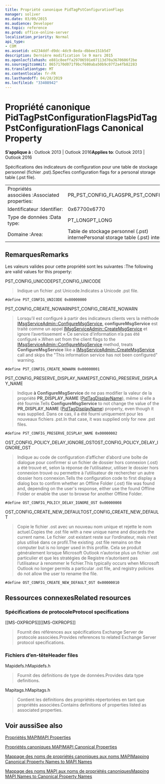 ```yaml
---
title: Propriété canonique PidTagPstConfigurationFlags
manager: soliver
ms.date: 03/09/2015
ms.audience: Developer
ms.topic: reference
ms.prod: office-online-server
localization_priority: Normal
api_type:
- COM
ms.assetid: e4234ddf-d9dc-4dc9-8eda-dbbee151b5d7
description: Dernière modification le 9 mars 2015
ms.openlocfilehash: e881c8eeffa29706591e07113d70a3670606f2be
ms.sourcegitcommit: 8657170d071f9bcf680aba50b9c07f2a4fb82283
ms.translationtype: MT
ms.contentlocale: fr-FR
ms.lasthandoff: 04/28/2019
ms.locfileid: "33408942"
---
```

# <a name="pidtagpstconfigurationflags-canonical-property"></a><span data-ttu-id="9ba96-103">Propriété canonique PidTagPstConfigurationFlags</span><span class="sxs-lookup"><span data-stu-id="9ba96-103">PidTagPstConfigurationFlags Canonical Property</span></span>
  
<span data-ttu-id="9ba96-104">**S’applique à** : Outlook 2013 | Outlook 2016</span><span class="sxs-lookup"><span data-stu-id="9ba96-104">**Applies to**: Outlook 2013 | Outlook 2016</span></span> 
  
<span data-ttu-id="9ba96-105">Spécifications des indicateurs de configuration pour une table de stockage personnel (fichier .pst).</span><span class="sxs-lookup"><span data-stu-id="9ba96-105">Specfies configuration flags for a personal storage table (.pst file).</span></span>
  
|||
|:-----|:-----|
|<span data-ttu-id="9ba96-106">Propriétés associées :</span><span class="sxs-lookup"><span data-stu-id="9ba96-106">Associated properties:</span></span>  <br/> |<span data-ttu-id="9ba96-107">PR_PST_CONFIG_FLAGS</span><span class="sxs-lookup"><span data-stu-id="9ba96-107">PR_PST_CONFIG_FLAGS</span></span>  <br/> |
|<span data-ttu-id="9ba96-108">Identificateur :</span><span class="sxs-lookup"><span data-stu-id="9ba96-108">Identifier:</span></span>  <br/> |<span data-ttu-id="9ba96-109">0x6770</span><span class="sxs-lookup"><span data-stu-id="9ba96-109">0x6770</span></span>  <br/> |
|<span data-ttu-id="9ba96-110">Type de données :</span><span class="sxs-lookup"><span data-stu-id="9ba96-110">Data type:</span></span>  <br/> |<span data-ttu-id="9ba96-111">PT_LONG</span><span class="sxs-lookup"><span data-stu-id="9ba96-111">PT_LONG</span></span>  <br/> |
|<span data-ttu-id="9ba96-112">Domaine :</span><span class="sxs-lookup"><span data-stu-id="9ba96-112">Area:</span></span>  <br/> |<span data-ttu-id="9ba96-113">Table de stockage personnel (.pst) interne</span><span class="sxs-lookup"><span data-stu-id="9ba96-113">Personal storage table (.pst) internal</span></span>  <br/> |
   
## <a name="remarks"></a><span data-ttu-id="9ba96-114">Remarques</span><span class="sxs-lookup"><span data-stu-id="9ba96-114">Remarks</span></span>

<span data-ttu-id="9ba96-115">Les valeurs valides pour cette propriété sont les suivantes :</span><span class="sxs-lookup"><span data-stu-id="9ba96-115">The following are valid values for this property:</span></span>
  
<span data-ttu-id="9ba96-116">PST_CONFIG_UNICODE</span><span class="sxs-lookup"><span data-stu-id="9ba96-116">PST_CONFIG_UNICODE</span></span>
  
> <span data-ttu-id="9ba96-117">Indique un fichier .pst Unicode.</span><span class="sxs-lookup"><span data-stu-id="9ba96-117">Indicates a Unicode .pst file.</span></span> 
    
   `#define PST_CONFIG_UNICODE 0x80000000`
    
<span data-ttu-id="9ba96-118">PST_CONFIG_CREATE_NOWARN</span><span class="sxs-lookup"><span data-stu-id="9ba96-118">PST_CONFIG_CREATE_NOWARN</span></span>
  
> <span data-ttu-id="9ba96-119">Lorsqu’il est configuré à partir des indicateurs clients vers la méthode [IMsgServiceAdmin::ConfigureMsgService,](imsgserviceadmin-configuremsgservice.md) **configureMsgService** est traité comme un appel [IMsgServiceAdmin::CreateMsgService](imsgserviceadmin-createmsgservice.md) et ignore l’avertissement « Ce service d’information n’a pas été configuré ».</span><span class="sxs-lookup"><span data-stu-id="9ba96-119">When set from the client flags to the [IMsgServiceAdmin::ConfigureMsgService](imsgserviceadmin-configuremsgservice.md) method, treats **ConfigureMsgService** like a [IMsgServiceAdmin::CreateMsgService](imsgserviceadmin-createmsgservice.md) call and skips the "This information service has not been configured" warning.</span></span> 
    
   `#define PST_CONFIG_CREATE_NOWARN 0x00000001`
    
<span data-ttu-id="9ba96-120">PST_CONFIG_PRESERVE_DISPLAY_NAME</span><span class="sxs-lookup"><span data-stu-id="9ba96-120">PST_CONFIG_PRESERVE_DISPLAY_NAME</span></span>
  
> <span data-ttu-id="9ba96-121">Indique **à ConfigureMsgService** de ne pas modifier la valeur de la propriété **PR_DISPLAY_NAME** ([PidTagDisplayName](pidtagdisplayname-canonical-property.md)), même si elle a été fournie.</span><span class="sxs-lookup"><span data-stu-id="9ba96-121">Tells **ConfigureMsgService** to not change the value of the **PR_DISPLAY_NAME** ([PidTagDisplayName](pidtagdisplayname-canonical-property.md)) property, even though it was supplied.</span></span> <span data-ttu-id="9ba96-122">Dans ce cas, il a été fourni uniquement pour les nouveaux fichiers .pst.</span><span class="sxs-lookup"><span data-stu-id="9ba96-122">In that case, it was supplied only for new .pst files.</span></span>
    
   `#define PST_CONFIG_PRESERVE_DISPLAY_NAME 0x00000002`
    
<span data-ttu-id="9ba96-123">OST_CONFIG_POLICY_DELAY_IGNORE_OST</span><span class="sxs-lookup"><span data-stu-id="9ba96-123">OST_CONFIG_POLICY_DELAY_IGNORE_OST</span></span>
  
> <span data-ttu-id="9ba96-124">Indique au code de configuration d’afficher d’abord une boîte de dialogue pour confirmer si un fichier de dossier hors connexion (.ost) a été trouvé et, selon la réponse de l’utilisateur, utiliser le dossier hors connexion trouvé ou permettre à l’utilisateur de rechercher un autre dossier hors connexion.</span><span class="sxs-lookup"><span data-stu-id="9ba96-124">Tells the configuration code to first display a dialog box to confirm whether an Offline Folder (.ost) file was found and, depending on the user's response, either use the found Offline Folder or enable the user to browse for another Offline Folder.</span></span>
    
   `#define OST_CONFIG_POLICY_DELAY_IGNORE_OST 0x00000008`
    
<span data-ttu-id="9ba96-125">OST_CONFIG_CREATE_NEW_DEFAULT</span><span class="sxs-lookup"><span data-stu-id="9ba96-125">OST_CONFIG_CREATE_NEW_DEFAULT</span></span>
  
> <span data-ttu-id="9ba96-126">Copie le fichier .ost avec un nouveau nom unique et rejette le nom actuel.</span><span class="sxs-lookup"><span data-stu-id="9ba96-126">Copies the .ost file with a new unique name and discards the current name.</span></span> <span data-ttu-id="9ba96-127">Le fichier .ost existant reste sur l’ordinateur, mais n’est plus utilisé dans ce profil.</span><span class="sxs-lookup"><span data-stu-id="9ba96-127">The existing .ost file remains on the computer but is no longer used in this profile.</span></span> <span data-ttu-id="9ba96-128">Cela se produit généralement lorsque Microsoft Outlook n’autorise plus un fichier .ost particulier et que les stratégies de Registre n’autorisent pas l’utilisateur à renommer le fichier.</span><span class="sxs-lookup"><span data-stu-id="9ba96-128">This typically occurs when Microsoft Outlook no longer permits a particular .ost file, and registry policies do not allow the user to rename the file.</span></span> 
    
   `#define OST_CONFIG_CREATE_NEW_DEFAULT_OST 0x00000010`
    
## <a name="related-resources"></a><span data-ttu-id="9ba96-129">Ressources connexes</span><span class="sxs-lookup"><span data-stu-id="9ba96-129">Related resources</span></span>

### <a name="protocol-specifications"></a><span data-ttu-id="9ba96-130">Spécifications de protocole</span><span class="sxs-lookup"><span data-stu-id="9ba96-130">Protocol specifications</span></span>

<span data-ttu-id="9ba96-131">[[MS-OXPROPS]]</span><span class="sxs-lookup"><span data-stu-id="9ba96-131">[[MS-OXPROPS]]</span></span> 
  
> <span data-ttu-id="9ba96-132">Fournit des références aux spécifications Exchange Server de protocole associées.</span><span class="sxs-lookup"><span data-stu-id="9ba96-132">Provides references to related Exchange Server protocol specifications.</span></span>
    
### <a name="header-files"></a><span data-ttu-id="9ba96-133">Fichiers d’en-tête</span><span class="sxs-lookup"><span data-stu-id="9ba96-133">Header files</span></span>

<span data-ttu-id="9ba96-134">Mapidefs.h</span><span class="sxs-lookup"><span data-stu-id="9ba96-134">Mapidefs.h</span></span>
  
> <span data-ttu-id="9ba96-135">Fournit des définitions de type de données.</span><span class="sxs-lookup"><span data-stu-id="9ba96-135">Provides data type definitions.</span></span>
    
<span data-ttu-id="9ba96-136">Mapitags.h</span><span class="sxs-lookup"><span data-stu-id="9ba96-136">Mapitags.h</span></span>
  
> <span data-ttu-id="9ba96-137">Contient les définitions des propriétés répertoriées en tant que propriétés associées.</span><span class="sxs-lookup"><span data-stu-id="9ba96-137">Contains definitions of properties listed as associated properties.</span></span>
    
## <a name="see-also"></a><span data-ttu-id="9ba96-138">Voir aussi</span><span class="sxs-lookup"><span data-stu-id="9ba96-138">See also</span></span>



[<span data-ttu-id="9ba96-139">Propriétés MAPI</span><span class="sxs-lookup"><span data-stu-id="9ba96-139">MAPI Properties</span></span>](mapi-properties.md)
  
[<span data-ttu-id="9ba96-140">Propriétés canoniques MAPI</span><span class="sxs-lookup"><span data-stu-id="9ba96-140">MAPI Canonical Properties</span></span>](mapi-canonical-properties.md)
  
[<span data-ttu-id="9ba96-141">Mappage des noms de propriétés canoniques aux noms MAPI</span><span class="sxs-lookup"><span data-stu-id="9ba96-141">Mapping Canonical Property Names to MAPI Names</span></span>](mapping-canonical-property-names-to-mapi-names.md)
  
[<span data-ttu-id="9ba96-142">Mappage des noms MAPI aux noms de propriétés canoniques</span><span class="sxs-lookup"><span data-stu-id="9ba96-142">Mapping MAPI Names to Canonical Property Names</span></span>](mapping-mapi-names-to-canonical-property-names.md)

